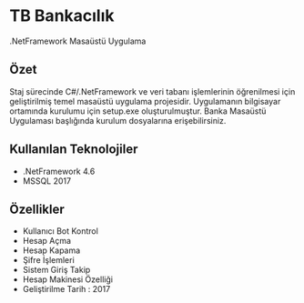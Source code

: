 # TB Bankacılık
 .NetFramework Masaüstü Uygulama
 
## Özet
Staj sürecinde C#/.NetFramework ve veri tabanı işlemlerinin öğrenilmesi için geliştirilmiş temel masaüstü uygulama projesidir. Uygulamanın bilgisayar ortamında kurulumu için setup.exe oluşturulmuştur. Banka Masaüstü Uygulaması başlığında kurulum dosyalarına erişebilirsiniz.

## Kullanılan Teknolojiler
 * .NetFramework 4.6
 * MSSQL 2017
 
## Özellikler
 * Kullanıcı Bot Kontrol
 * Hesap Açma
 * Hesap Kapama
 * Şifre İşlemleri
 * Sistem Giriş Takip
 * Hesap Makinesi Özelliği
 * Geliştirilme Tarih : 2017
 
 
 
 
